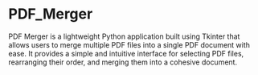 # PDF_Merger
 PDF Merger is a lightweight Python application built using Tkinter that allows users to merge multiple PDF files into a single PDF document with ease. It provides a simple and intuitive interface for selecting PDF files, rearranging their order, and merging them into a cohesive document.
